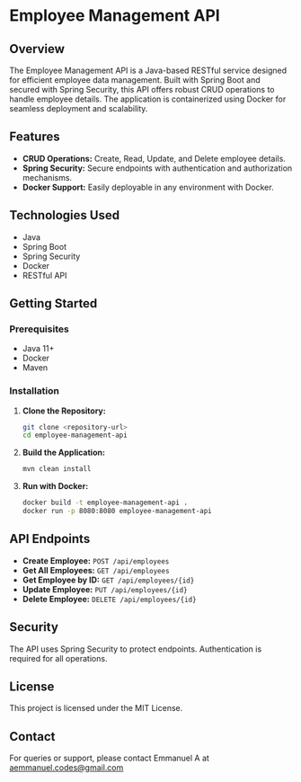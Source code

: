 # Employee Management API

## Overview
The Employee Management API is a Java-based RESTful service designed for efficient employee data management. Built with Spring Boot and secured with Spring Security, this API offers robust CRUD operations to handle employee details. The application is containerized using Docker for seamless deployment and scalability.

## Features
- **CRUD Operations:** Create, Read, Update, and Delete employee details.
- **Spring Security:** Secure endpoints with authentication and authorization mechanisms.
- **Docker Support:** Easily deployable in any environment with Docker.

## Technologies Used
- Java
- Spring Boot
- Spring Security
- Docker
- RESTful API

## Getting Started
### Prerequisites
- Java 11+
- Docker
- Maven

### Installation
1. **Clone the Repository:**
   ```bash
   git clone <repository-url>
   cd employee-management-api
   ```
2. **Build the Application:**
   ```bash
   mvn clean install
   ```
3. **Run with Docker:**
   ```bash
   docker build -t employee-management-api .
   docker run -p 8080:8080 employee-management-api
   ```

## API Endpoints
- **Create Employee:** `POST /api/employees`
- **Get All Employees:** `GET /api/employees`
- **Get Employee by ID:** `GET /api/employees/{id}`
- **Update Employee:** `PUT /api/employees/{id}`
- **Delete Employee:** `DELETE /api/employees/{id}`

## Security
The API uses Spring Security to protect endpoints. Authentication is required for all operations.

## License
This project is licensed under the MIT License.

## Contact
For queries or support, please contact Emmanuel A at aemmanuel.codes@gmail.com

